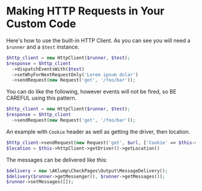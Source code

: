 # Making HTTP Requests in Your Custom Code

Here's how to use the built-in HTTP Client. As you can see you will need a `$runner` and a `$test` instance.

```php
$http_client = new HttpClient($runner, $test);
$response = $http_client
  ->dispatchEventsWith($test)
  ->setWhyForNextRequestOnly('Lorem ipsum dolar')
  ->sendRequest(new Request('get', '/foo/bar'));
```

You can do like the following, however events will not be fired, so BE CAREFUL using this pattern.

```php
$http_client = new HttpClient($runner, $test);
$response = $http_client
  ->sendRequest(new Request('get', '/foo/bar'));
```

An example with `Cookie` header as well as getting the driver, then location.

```php
$http_client->sendRequest(new Request('get', $url, ['Cookie' => $this->getSessionCookie()]));
$location = $this->httpClient->getDriver()->getLocation()
```

The messages can be delivered like this:

```php
$delivery = new \AKlump\CheckPages\Output\MessageDelivery();
$delivery($runner->getMessenger(), $runner->getMessages());
$runner->setMessages([]);
```

